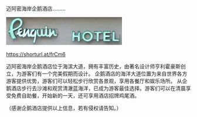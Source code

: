 迈阿密海岸企鹅酒店.........


![迈阿密海岸企鹅酒店](https://github.com/ywangnccu/ywang/blob/main/images/penguin-hotel.jpg)

https://shorturl.at/frCm6

迈阿密海岸企鹅酒店位于海滨大道，拥有丰富历史，由著名设计师亨利霍豪斯创立，为游客们有一个完美假期而设计。
企鹅酒店的海洋大道位置为来自世界各方游客提供优势，游客们可以轻松步行欣赏各景观，享用各餐厅和娱乐场所。
从企鹅酒店步行去沙滩和观赏清澈蓝海洋，已成为游客最佳选择。游客们可以在清晨享受免费自助餐，开始新的一天，还可享用酒店招牌鸡尾酒。

（感谢企鹅酒店提供以上信息，若有侵权请告知。）
